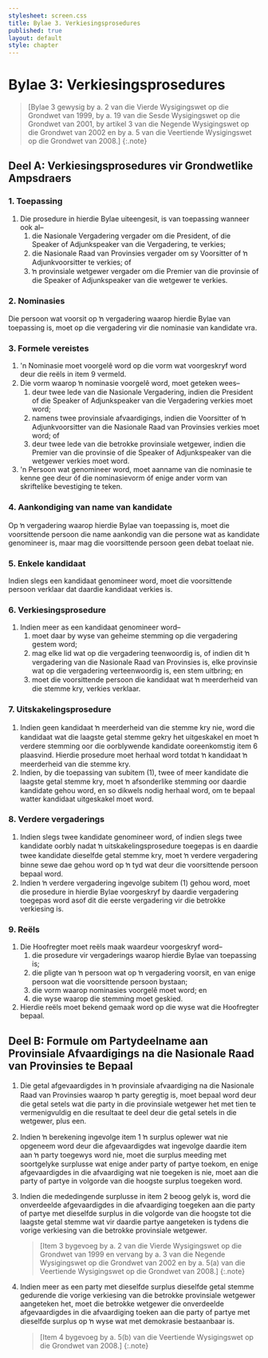 ```yaml
---
stylesheet: screen.css
title: Bylae 3. Verkiesingsprosedures
published: true
layout: default
style: chapter
---
```


# Bylae 3: Verkiesingsprosedures

> [Bylae 3 gewysig by a. 2 van die Vierde Wysigingswet op die Grondwet van 1999, by a. 19 van die Sesde Wysigingswet op die Grondwet van 2001, by artikel 3 van die Negende Wysigingswet op die Grondwet van 2002 en by a. 5 van die Veertiende Wysigingswet op die Grondwet van 2008.]
{:.note}

## Deel A: Verkiesingsprosedures vir Grondwetlike Ampsdraers

### 1. Toepassing

1.	Die prosedure in hierdie Bylae uiteengesit, is van toepassing wanneer ook al–
	1.	die Nasionale Vergadering vergader om die President, of die Speaker of Adjunkspeaker van die Vergadering, te verkies;
	1.	die Nasionale Raad van Provinsies vergader om sy Voorsitter of ŉ Adjunkvoorsitter te verkies; of
	1.	ŉ provinsiale wetgewer vergader om die Premier van die provinsie of die Speaker of Adjunkspeaker van die wetgewer te verkies.

### 2. Nominasies

Die persoon wat voorsit op ŉ vergadering waarop hierdie Bylae van toepassing is, moet op die vergadering vir die nominasie van kandidate vra.

### 3. Formele vereistes

1.	'n Nominasie moet voorgelê word op die vorm wat voorgeskryf word deur die reëls in item 9 vermeld.
2.	Die vorm waarop ŉ nominasie voorgelê word, moet geteken wees–
	1.	deur twee lede van die Nasionale Vergadering, indien die President of die Speaker of Adjunkspeaker van die Vergadering verkies moet word;
	1.	namens twee provinsiale afvaardigings, indien die Voorsitter of ŉ Adjunkvoorsitter van die Nasionale Raad van Provinsies verkies moet word; of
	1.	deur twee lede van die betrokke provinsiale wetgewer, indien die Premier van die provinsie of die Speaker of Adjunkspeaker van die wetgewer verkies moet word.
3.	'n Persoon wat genomineer word, moet aanname van die nominasie te kenne gee deur óf die nominasievorm óf enige ander vorm van skriftelike bevestiging te teken.

### 4. Aankondiging van name van kandidate

Op ŉ vergadering waarop hierdie Bylae van toepassing is, moet die voorsittende persoon die name aankondig van die persone wat as kandidate genomineer is, maar mag die voorsittende persoon geen debat toelaat nie.

### 5. Enkele kandidaat

Indien slegs een kandidaat genomineer word, moet die voorsittende persoon verklaar dat daardie kandidaat verkies is.

### 6. Verkiesingsprosedure

1.	Indien meer as een kandidaat genomineer word–
	1.	moet daar by wyse van geheime stemming op die vergadering gestem word;
	1.	mag elke lid wat op die vergadering teenwoordig is, of indien dit ŉ vergadering van die Nasionale Raad van Provinsies is, elke provinsie wat op die vergadering verteenwoordig is, een stem uitbring; en
	1.	moet die voorsittende persoon die kandidaat wat ŉ meerderheid van die stemme kry, verkies verklaar.

### 7. Uitskakelingsprosedure

1.	Indien geen kandidaat ŉ meerderheid van die stemme kry nie, word die kandidaat wat die laagste getal stemme gekry het uitgeskakel en moet ŉ    verdere stemming oor die oorblywende kandidate ooreenkomstig item 6 plaasvind. Hierdie prosedure moet herhaal word totdat ŉ kandidaat ŉ    meerderheid van die stemme kry.
2.	Indien, by die toepassing van subitem (1), twee of meer kandidate die laagste getal stemme kry, moet ŉ afsonderlike stemming oor daardie kandidate gehou word, en so dikwels nodig herhaal word, om te bepaal watter kandidaat uitgeskakel moet word.

### 8. Verdere vergaderings

1.	Indien slegs twee kandidate genomineer word, of indien slegs twee kandidate oorbly nadat ŉ uitskakelingsprosedure toegepas is en daardie twee kandidate dieselfde getal stemme kry, moet ŉ verdere vergadering binne sewe dae gehou word op ŉ tyd wat deur die voorsittende persoon bepaal word.
2.	Indien ŉ verdere vergadering ingevolge subitem (1) gehou word, moet die prosedure in hierdie Bylae voorgeskryf by daardie vergadering toegepas word asof dit die eerste vergadering vir die betrokke verkiesing is.

### 9. Reëls

1.	Die Hoofregter moet reëls maak waardeur voorgeskryf word–
	1.	die prosedure vir vergaderings waarop hierdie Bylae van toepassing is;
	1.	die pligte van ŉ persoon wat op ŉ vergadering voorsit, en van enige persoon wat die voorsittende persoon bystaan;
	1.	die vorm waarop nominasies voorgelê moet word; en
	1.	die wyse waarop die stemming moet geskied.
2.	Hierdie reëls moet bekend gemaak word op die wyse wat die Hoofregter bepaal.

## Deel B: Formule om Partydeelname aan Provinsiale Afvaardigings na die Nasionale Raad van Provinsies te Bepaal

1.	Die getal afgevaardigdes in ŉ provinsiale afvaardiging na die Nasionale Raad van Provinsies waarop ŉ party geregtig is, moet bepaal word deur die getal setels wat die party in die provinsiale wetgewer het met tien te vermenigvuldig en die resultaat te deel deur die getal setels in die wetgewer, plus een.
2.	Indien ŉ berekening ingevolge item 1 ŉ surplus oplewer wat nie opgeneem word deur die afgevaardigdes wat ingevolge daardie item aan    ŉ party toegewys word nie, moet die surplus meeding met soortgelyke surplusse wat enige ander party of partye toekom, en enige afgevaardigdes in die afvaardiging wat nie toegeken is nie, moet aan die party of partye in volgorde van die hoogste surplus toegeken word.
3.	Indien die mededingende surplusse in item 2 beoog gelyk is, word die onverdeelde afgevaardigdes in die afvaardiging toegeken aan die party of partye met dieselfde surplus in die volgorde van die hoogste tot die laagste getal stemme wat vir daardie partye aangeteken is tydens die vorige verkiesing van die betrokke provinsiale wetgewer.

	> [Item 3 bygevoeg by a. 2 van die Vierde Wysigingswet op die Grondwet van 1999 en vervang by a. 3 van die Negende Wysigingswet op die Grondwet van 2002 en by a. 5(a) van die Veertiende Wysigingswet op die Grondwet van 2008.]
	{:.note}

4.	Indien meer as een party met dieselfde surplus dieselfde getal stemme gedurende die vorige verkiesing van die betrokke provinsiale wetgewer aangeteken het, moet die betrokke wetgewer die onverdeelde afgevaardigdes in die afvaardiging toeken aan die party of partye met dieselfde surplus op ŉ wyse wat met demokrasie bestaanbaar is.

	> [Item 4 bygevoeg by a. 5(b) van die Veertiende Wysigingswet op die Grondwet van 2008.]
	{:.note}
